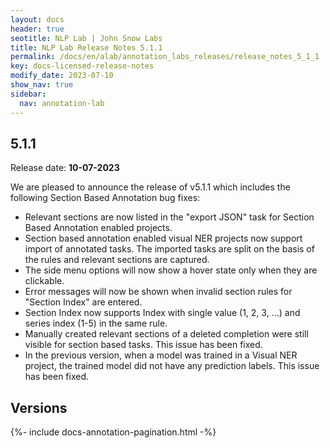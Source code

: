 ```yaml
---
layout: docs
header: true
seotitle: NLP Lab | John Snow Labs
title: NLP Lab Release Notes 5.1.1
permalink: /docs/en/alab/annotation_labs_releases/release_notes_5_1_1
key: docs-licensed-release-notes
modify_date: 2023-07-10
show_nav: true
sidebar:
  nav: annotation-lab
---
```


<div class="h3-box" markdown="1">

## 5.1.1

Release date: **10-07-2023**

We are pleased to announce the release of v5.1.1 which includes the following Section Based Annotation bug fixes:

- Relevant sections are now listed in the "export JSON" task for Section Based Annotation enabled projects.
- Section based annotation enabled visual NER projects now support import of annotated tasks. The imported tasks are split on the basis of the rules and relevant sections are captured.
- The side menu options will now show a hover state only when they are clickable.
- Error messages will now be shown when invalid section rules for "Section Index" are entered.
- Section Index now supports Index with single value (1, 2, 3, ...) and series index (1-5) in the same rule.
- Manually created relevant sections of a deleted completion were still visible for section based tasks. This issue has been fixed.
- In the previous version, when a model was trained in a Visual NER project, the trained model did not have any prediction labels. This issue has been fixed.

</div><div class="prev_ver h3-box" markdown="1">

## Versions

</div>

{%- include docs-annotation-pagination.html -%}